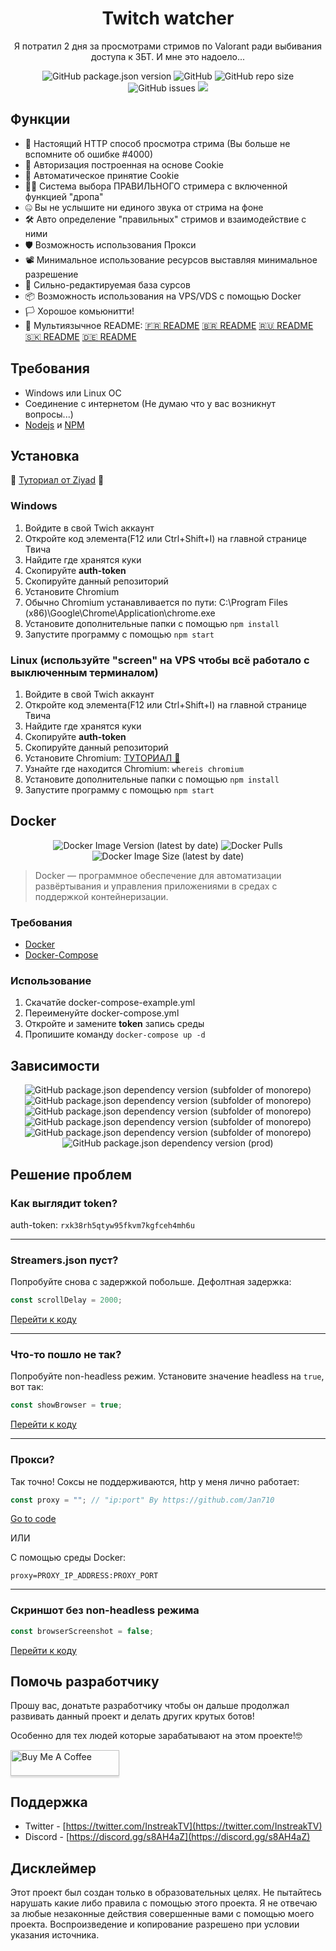 <h1 align="center">Twitch watcher</h1>
<p align="center"> Я потратил 2 дня за просмотрами стримов по Valorant ради выбивания доступа к ЗБТ. И мне это надоело...</p>
<p align="center">
<img alt="GitHub package.json version" src="https://img.shields.io/github/package-json/v/InstreakTV/twitch-watcher"> <img alt="GitHub" src="https://img.shields.io/github/repo-size/InstreakTV/twitch-watcher"> <img alt="GitHub repo size" src="https://img.shields.io/github/license/InstreakTV/twitch-watcher"> <img alt="GitHub issues" src="https://img.shields.io/github/issues/InstreakTV/twitch-watcher"> <a href="https://asciinema.org/a/rob4Rh1EG4XFVfN4XWK67JSnf" target="_blank"><img src="https://asciinema.org/a/rob4Rh1EG4XFVfN4XWK67JSnf.svg" /></a>
</p>

## Функции

- 🎥 Настоящий HTTP способ просмотра стрима (Вы больше не вспомните об ошибке #4000)
- 🔐 Авторизация построенная на основе Cookie
- 📜 Автоматическое принятие Cookie
- 👨‍💻 Система выбора ПРАВИЛЬНОГО стримера с включенной функцией "дропа"
- 🤐 Вы не услышите ни единого звука от стрима на фоне
- 🛠 Авто определение "правильных" стримов и взаимодействие с ними
- 🛡 Возможность использования Прокси
- 📽 Минимальное использование ресурсов выставляя минимальное разрешение
- 🧰 Сильно-редактируемая база сурсов
- 📦 Возможность использования на VPS/VDS с помощью Docker
- 🏳️ Хорошое комьюнитти!
- 💬 Мультиязычное README: [🇫🇷 README](https://github.com/InstreakTV/twitch-watcher/blob/languages/README_FR.md) [🇧🇷 README](https://github.com/InstreakTV/twitch-watcher/blob/languages/README_PT.md) [🇷🇺 README](https://github.com/InstreakTV/twitch-watcher/blob/languages/README_RU.md) [🇸🇰 README](https://github.com/InstreakTV/twitch-watcher/blob/languages/README_SK.md) [🇩🇪 README](https://github.com/InstreakTV/twitch-watcher/blob/languages/README_DE.md)

## Требования
 - Windows или Linux ОС
 - Соединение с интернетом (Не думаю что у вас возникнут вопросы...)
 - [Nodejs](https://nodejs.org/en/download/) и [NPM](https://www.npmjs.com/get-npm)
 
## Установка
🎥 [Туториал от Ziyad](https://youtu.be/bwzv7wT44Ds) 🎥
### Windows
1. Войдите в свой Twich аккаунт
2. Откройте код элемента(F12 или Ctrl+Shift+I) на главной странице Твича
3. Найдите где хранятся куки
4. Скопируйте **auth-token**
5. Скопируйте данный репозиторий
6. Установите Chromium
7. Обычно Chromium устанавливается по пути: C:\\Program Files (x86)\\Google\\Chrome\\Application\\chrome.exe
8. Установите дополнительные папки с помощью  `npm install`
9. Запустите программу с помощью `npm start`
### Linux (используйте "screen" на VPS чтобы всё работало с выключенным терминалом)
1. Войдите в свой Twich аккаунт
2. Откройте код элемента(F12 или Ctrl+Shift+I) на главной странице Твича
3. Найдите где хранятся куки
4. Скопируйте **auth-token**
5. Скопируйте данный репозиторий
6. Установите Chromium: [ТУТОРИАЛ 🤗](https://www.addictivetips.com/ubuntu-linux-tips/install-chromium-on-linux/)
7. Узнайте где находится Chromium: `whereis chromium`
8. Установите дополнительные папки с помощью  `npm install`
9. Запустите программу с помощью `npm start`
## Docker
<p align="center">
<img alt="Docker Image Version (latest by date)" src="https://img.shields.io/docker/v/d3vm/valorant-watcher"> <img alt="Docker Pulls" src="https://img.shields.io/docker/pulls/d3vm/valorant-watcher"> <img alt="Docker Image Size (latest by date)" src="https://img.shields.io/docker/image-size/d3vm/valorant-watcher">
</p>

> Docker — программное обеспечение для автоматизации развёртывания и управления приложениями в средах с поддержкой контейнеризации.

### Требования
- [Docker](https://docs.docker.com/get-docker/)
- [Docker-Compose](https://docs.docker.com/compose/install/)
  
### Использование
1. Скачатйе docker-compose-example.yml
2. Переименуйте docker-compose.yml
3. Откройте и замените **token** запись среды
4. Пропишите команду `docker-compose up -d`
## Зависимости
<p align="center">
<img alt="GitHub package.json dependency version (subfolder of monorepo)" src="https://img.shields.io/github/package-json/dependency-version/InstreakTV/twitch-watcher/puppeteer-core"> <img alt="GitHub package.json dependency version (subfolder of monorepo)" src="https://img.shields.io/github/package-json/dependency-version/InstreakTV/twitch-watcher/cheerio"> <img alt="GitHub package.json dependency version (subfolder of monorepo)" src="https://img.shields.io/github/package-json/dependency-version/InstreakTV/twitch-watcher/inquirer"> <img alt="GitHub package.json dependency version (subfolder of monorepo)" src="https://img.shields.io/github/package-json/dependency-version/InstreakTV/twitch-watcher/dotenv"> <img alt="GitHub package.json dependency version (subfolder of monorepo)" src="https://img.shields.io/github/package-json/dependency-version/InstreakTV/twitch-watcher/dayjs"> <img alt="GitHub package.json dependency version (prod)" src="https://img.shields.io/github/package-json/dependency-version/InstreakTV/twitch-watcher/tree-kill">
</p>

## Решение проблем
### Как выглядит **token**?
auth-token: `rxk38rh5qtyw95fkvm7kgfceh4mh6u`
___


### Streamers.json пуст?

Попробуйте снова с задержкой побольше.
Дефолтная задержка:
```javascript
const scrollDelay = 2000;
```
[Перейти к коду](https://github.com/InstreakTV/twitch-watcher/blob/12dce8065423861971b7088563ad936b2dcc2559/app.js#L15)
___
### Что-то пошло не так?
Попробуйте non-headless режим. Установите значение headless на `true`, вот так:
```javascript
const showBrowser = true;
```
[Перейти к коду](https://github.com/InstreakTV/twitch-watcher/blob/12dce8065423861971b7088563ad936b2dcc2559/app.js#L24)
___
### Прокси?

Так точно! Соксы не поддерживаются, http у меня лично работает:
```javascript
const proxy = ""; // "ip:port" By https://github.com/Jan710
```
[Go to code](https://github.com/InstreakTV/twitch-watcher/blob/12dce8065423861971b7088563ad936b2dcc2559/app.js#L25)  

ИЛИ

С помощью среды Docker:
```
proxy=PROXY_IP_ADDRESS:PROXY_PORT
```
___
### Скриншот без non-headless режима
```javascript
const browserScreenshot = false;
```
[Перейти к коду](https://github.com/InstreakTV/twitch-watcher/blob/12dce8065423861971b7088563ad936b2dcc2559/app.js#L27)

## Помочь разработчику
Прошу вас, донатьте разработчику чтобы он дальше продолжал развивать данный проект и делать других крутых ботов!

Особенно для тех людей которые зарабатывают на этом проекте!🤓  

<a href="https://www.buymeacoffee.com/D3v" target="_blank"><img src="https://www.buymeacoffee.com/assets/img/custom_images/orange_img.png" alt="Buy Me A Coffee" style="height: 41px !important;width: 174px !important;box-shadow: 0px 3px 2px 0px rgba(190, 190, 190, 0.5) !important;-webkit-box-shadow: 0px 3px 2px 0px rgba(190, 190, 190, 0.5) !important;" ></a>
## Поддержка
 - Twitter - [https://twitter.com/InstreakTV](https://twitter.com/InstreakTV)
 - Discord - [https://discord.gg/s8AH4aZ](https://discord.gg/s8AH4aZ)

## Дисклеймер
Этот проект был создан только в образовательных целях.
Не пытайтесь нарушать какие либо правила с помощью этого проекта.
Я не отвечаю за любые незаконные действия совершенные вами с помощью моего проекта.
Воспроизведение и копирование разрешено при условии указания источника.
